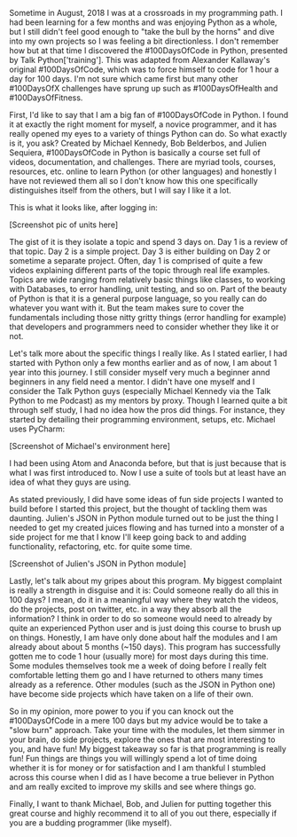 
Sometime in August, 2018 I was at a crossroads in my programming path. I had been learning for a few months
and was enjoying Python as a whole, but I still didn't feel good enough to "take the bull by the horns" and dive into
my own projects so I was feeling a bit directionless. I don't remember how but at that time I discovered the
#100DaysOfCode in Python, presented by Talk Python['training']. This was adapted from Alexander Kallaway's original 
#100DaysOfCode, which was to force himself to code for 1 hour a day for 100 days. I'm not sure which came first but many
other #100DaysOfX challenges have sprung up such as #100DaysOfHealth and #100DaysOfFitness.

First, I'd like to say that I am a big fan of #100DaysOfCode in Python. I found it at exactly the right moment for myself,
a novice programmer, and it has really opened my eyes to a variety of things Python can do. So what exactly is it, you ask?
Created by Michael Kennedy, Bob Belderbos, and Julien Sequiera, #100DaysOfCode in Python is basically a course set full of
videos, documentation, and challenges. There are myriad tools, courses, resources, etc. online to learn Python (or other
languages) and honestly I have not reviewed them all so I don't know how this one specifically distinguishes itself from
the others, but I will say I like it a lot.

This is what it looks like, after logging in:

[Screenshot pic of units here]

The gist of it is they isolate a topic and spend 3 days on. Day 1 is a review of that topic. Day 2 is a simple project. Day 3
is either building on Day 2 or sometime a separate project. Often, day 1 is comprised of quite a few videos explaining
different parts of the topic through real life examples. Topics are wide ranging from relatively basic things like 
classes, to working with Databases, to error handling, unit testing, and so on. Part of the beauty of Python is that it is
a general purpose language, so you really can do whatever you want with it. But the team makes sure to cover the fundamentals
including those nitty gritty things (error handling for example) that developers and programmers need to consider whether
they like it or not.

Let's talk more about the specific things I really like. As I stated earlier, I had started with Python only a few months
earlier and as of now, I am about 1 year into this journey. I still consider myself very much a beginner annd beginners in
any field need a mentor. I didn't have one myself and I consider the Talk Python guys (especially Michael Kennedy via the
Talk Python to me Podcast) as my mentors by proxy. Though I learned quite a bit through self study, I had no idea how the
pros did things. For instance, they started by detailing their programming environment, setups, etc. Michael uses PyCharm:

[Screenshot of Michael's environment here]

I had been using Atom and Anaconda before, but that is just because that is what I was first introduced to. Now I use a
suite of tools but at least have an idea of what they guys are using. 

As stated previously, I did have some ideas of fun side projects I wanted to build before I started this project, but the
thought of tackling them was daunting. Julien's JSON in Python module turned out to be just the thing I needed to get my
created juices flowing and has turned into a monster of a side project for me that I know I'll keep going back to and
adding functionality, refactoring, etc. for quite some time. 

[Screenshot of Julien's JSON in Python module]

Lastly, let's talk about my gripes about this program. My biggest complaint is really a strength in disguise and it is:
Could someone really do all this in 100 days? I mean, do it in a meaningful way where they watch the videos, do the 
projects, post on twitter, etc. in a way they absorb all the information? I think in order to do so someone would need to
already by quite an experienced Python user and is just doing this course to brush up on things. Honestly, I am
have only done about half the modules and I am already about about 5 months (~150 days). This program has successfully
gotten me to code 1 hour (usually more) for most days during this time. Some modules themselves took me a week of doing
before I really felt comfortable letting them go and I have returned to others many times already as a reference.
Other modules (such as the JSON in Python one) have become side projects which have taken on a life of their own. 

So in my opinion, more power to you if you can knock out the #100DaysOfCode in a mere 100 days but my advice would be to
take a "slow burn" approach. Take your time with the modules, let them simmer in your brain, do side projects, explore the
ones that are most interesting to you, and have fun! My biggest takeaway so far is that programming is really fun! Fun
things are things you will willingly spend a lot of time doing whether it is for money or for satisfaction and I am
thankful I stumbled across this course when I did as I have become a true believer in Python and am really excited to 
improve my skills and see where things go. 

Finally, I want to thank Michael, Bob, and Julien for putting together this great course and highly recommend it to all of
you out there, especially if you are a budding programmer (like myself). 
